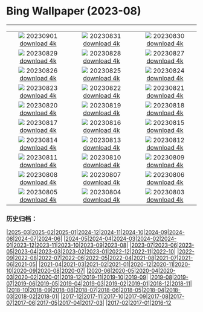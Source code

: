 # Bing Wallpaper (2023-08)
**************
| | | |
|:-:|:-:|:-:|
| ![](https://www.bing.com/th?id=OHR.IronwoodCactus_EN-US2823371711_1920x1080.jpg) 20230901 [download 4k](https://www.bing.com/th?id=OHR.IronwoodCactus_EN-US2823371711_UHD.jpg) | ![](https://www.bing.com/th?id=OHR.NingalooShark_EN-US2673625094_1920x1080.jpg) 20230831 [download 4k](https://www.bing.com/th?id=OHR.NingalooShark_EN-US2673625094_UHD.jpg) | ![](https://www.bing.com/th?id=OHR.TetonBison_EN-US5358590688_1920x1080.jpg) 20230830 [download 4k](https://www.bing.com/th?id=OHR.TetonBison_EN-US5358590688_UHD.jpg) |
| ![](https://www.bing.com/th?id=OHR.DubrovnikHarbor_EN-US2498064362_1920x1080.jpg) 20230829 [download 4k](https://www.bing.com/th?id=OHR.DubrovnikHarbor_EN-US2498064362_UHD.jpg) | ![](https://www.bing.com/th?id=OHR.JejuIsland_EN-US2402698261_1920x1080.jpg) 20230828 [download 4k](https://www.bing.com/th?id=OHR.JejuIsland_EN-US2402698261_UHD.jpg) | ![](https://www.bing.com/th?id=OHR.MuseumIsland_EN-US2197808554_1920x1080.jpg) 20230827 [download 4k](https://www.bing.com/th?id=OHR.MuseumIsland_EN-US2197808554_UHD.jpg) |
| ![](https://www.bing.com/th?id=OHR.YellowstoneFalls_EN-US1964232839_1920x1080.jpg) 20230826 [download 4k](https://www.bing.com/th?id=OHR.YellowstoneFalls_EN-US1964232839_UHD.jpg) | ![](https://www.bing.com/th?id=OHR.SharkFinCove_EN-US1070740515_1920x1080.jpg) 20230825 [download 4k](https://www.bing.com/th?id=OHR.SharkFinCove_EN-US1070740515_UHD.jpg) | ![](https://www.bing.com/th?id=OHR.SkogafossWaterfall_EN-US0919190171_1920x1080.jpg) 20230824 [download 4k](https://www.bing.com/th?id=OHR.SkogafossWaterfall_EN-US0919190171_UHD.jpg) |
| ![](https://www.bing.com/th?id=OHR.TunisiaAmphitheatre_EN-US0644159608_1920x1080.jpg) 20230823 [download 4k](https://www.bing.com/th?id=OHR.TunisiaAmphitheatre_EN-US0644159608_UHD.jpg) | ![](https://www.bing.com/th?id=OHR.EmeraldLakeYukon_EN-US0522450551_1920x1080.jpg) 20230822 [download 4k](https://www.bing.com/th?id=OHR.EmeraldLakeYukon_EN-US0522450551_UHD.jpg) | ![](https://www.bing.com/th?id=OHR.StartPointLight_EN-US0323042936_1920x1080.jpg) 20230821 [download 4k](https://www.bing.com/th?id=OHR.StartPointLight_EN-US0323042936_UHD.jpg) |
| ![](https://www.bing.com/th?id=OHR.CameraSquirrel_EN-US0174540169_1920x1080.jpg) 20230820 [download 4k](https://www.bing.com/th?id=OHR.CameraSquirrel_EN-US0174540169_UHD.jpg) | ![](https://www.bing.com/th?id=OHR.AvatarMountain_EN-US0084042494_1920x1080.jpg) 20230819 [download 4k](https://www.bing.com/th?id=OHR.AvatarMountain_EN-US0084042494_UHD.jpg) | ![](https://www.bing.com/th?id=OHR.SequoiaSunlight_EN-US6214316930_1920x1080.jpg) 20230818 [download 4k](https://www.bing.com/th?id=OHR.SequoiaSunlight_EN-US6214316930_UHD.jpg) |
| ![](https://www.bing.com/th?id=OHR.KeyWestBridge_EN-US9752501933_1920x1080.jpg) 20230817 [download 4k](https://www.bing.com/th?id=OHR.KeyWestBridge_EN-US9752501933_UHD.jpg) | ![](https://www.bing.com/th?id=OHR.TaorminaSquare_EN-US9553838481_1920x1080.jpg) 20230816 [download 4k](https://www.bing.com/th?id=OHR.TaorminaSquare_EN-US9553838481_UHD.jpg) | ![](https://www.bing.com/th?id=OHR.GeckoLeaf_EN-US4138920498_1920x1080.jpg) 20230815 [download 4k](https://www.bing.com/th?id=OHR.GeckoLeaf_EN-US4138920498_UHD.jpg) |
| ![](https://www.bing.com/th?id=OHR.PerseidsOregon_EN-US9307597393_1920x1080.jpg) 20230814 [download 4k](https://www.bing.com/th?id=OHR.PerseidsOregon_EN-US9307597393_UHD.jpg) | ![](https://www.bing.com/th?id=OHR.ThreeElephants_EN-US3930300492_1920x1080.jpg) 20230813 [download 4k](https://www.bing.com/th?id=OHR.ThreeElephants_EN-US3930300492_UHD.jpg) | ![](https://www.bing.com/th?id=OHR.JupiterArtland_EN-US8317170258_1920x1080.jpg) 20230812 [download 4k](https://www.bing.com/th?id=OHR.JupiterArtland_EN-US8317170258_UHD.jpg) |
| ![](https://www.bing.com/th?id=OHR.WorldLionDay_EN-US3311213683_1920x1080.jpg) 20230811 [download 4k](https://www.bing.com/th?id=OHR.WorldLionDay_EN-US3311213683_UHD.jpg) | ![](https://www.bing.com/th?id=OHR.BathurstArt_EN-US3084378813_1920x1080.jpg) 20230810 [download 4k](https://www.bing.com/th?id=OHR.BathurstArt_EN-US3084378813_UHD.jpg) | ![](https://www.bing.com/th?id=OHR.InfinityTaipei_EN-US3008697284_1920x1080.jpg) 20230809 [download 4k](https://www.bing.com/th?id=OHR.InfinityTaipei_EN-US3008697284_UHD.jpg) |
| ![](https://www.bing.com/th?id=OHR.BodieNC_EN-US2693689463_1920x1080.jpg) 20230808 [download 4k](https://www.bing.com/th?id=OHR.BodieNC_EN-US2693689463_UHD.jpg) | ![](https://www.bing.com/th?id=OHR.NaganoPond_EN-US2600828175_1920x1080.jpg) 20230807 [download 4k](https://www.bing.com/th?id=OHR.NaganoPond_EN-US2600828175_UHD.jpg) | ![](https://www.bing.com/th?id=OHR.AtlanticPuffin_EN-US6337041297_1920x1080.jpg) 20230806 [download 4k](https://www.bing.com/th?id=OHR.AtlanticPuffin_EN-US6337041297_UHD.jpg) |
| ![](https://www.bing.com/th?id=OHR.GothicRuins_EN-US2341737381_1920x1080.jpg) 20230805 [download 4k](https://www.bing.com/th?id=OHR.GothicRuins_EN-US2341737381_UHD.jpg) | ![](https://www.bing.com/th?id=OHR.ZelenciSprings_EN-US2246293953_1920x1080.jpg) 20230804 [download 4k](https://www.bing.com/th?id=OHR.ZelenciSprings_EN-US2246293953_UHD.jpg) | ![](https://www.bing.com/th?id=OHR.CapitolButte_EN-US2124222699_1920x1080.jpg) 20230803 [download 4k](https://www.bing.com/th?id=OHR.CapitolButte_EN-US2124222699_UHD.jpg) |

### 历史归档：

|[2025-03](/../2025-03/2025-03.md)|[2025-02](/../2025-02/2025-02.md)|[2025-01](/../2025-01/2025-01.md)|[2024-12](/../2024-12/2024-12.md)|[2024-11](/../2024-11/2024-11.md)|[2024-10](/../2024-10/2024-10.md)|[2024-09](/../2024-09/2024-09.md)|[2024-08](/../2024-08/2024-08.md)|[2024-07](/../2024-07/2024-07.md)|[2024-06](/../2024-06/2024-06.md)|
|[2024-05](/../2024-05/2024-05.md)|[2024-04](/../2024-04/2024-04.md)|[2024-03](/../2024-03/2024-03.md)|[2024-02](/../2024-02/2024-02.md)|[2024-01](/../2024-01/2024-01.md)|[2023-12](/../2023-12/2023-12.md)|[2023-11](/../2023-11/2023-11.md)|[2023-10](/../2023-10/2023-10.md)|[2023-09](/../2023-09/2023-09.md)|[2023-08](/2023-08.md)|
|[2023-07](/../2023-07/2023-07.md)|[2023-06](/../2023-06/2023-06.md)|[2023-05](/../2023-05/2023-05.md)|[2023-04](/../2023-04/2023-04.md)|[2023-03](/../2023-03/2023-03.md)|[2023-02](/../2023-02/2023-02.md)|[2023-01](/../2023-01/2023-01.md)|[2022-12](/../2022-12/2022-12.md)|[2022-11](/../2022-11/2022-11.md)|[2022-10](/../2022-10/2022-10.md)|
|[2022-09](/../2022-09/2022-09.md)|[2022-08](/../2022-08/2022-08.md)|[2022-07](/../2022-07/2022-07.md)|[2022-06](/../2022-06/2022-06.md)|[2022-05](/../2022-05/2022-05.md)|[2022-04](/../2022-04/2022-04.md)|[2021-08](/../2021-08/2021-08.md)|[2021-07](/../2021-07/2021-07.md)|[2021-06](/../2021-06/2021-06.md)|[2021-05](/../2021-05/2021-05.md)|
|[2021-04](/../2021-04/2021-04.md)|[2021-03](/../2021-03/2021-03.md)|[2021-02](/../2021-02/2021-02.md)|[2021-01](/../2021-01/2021-01.md)|[2020-12](/../2020-12/2020-12.md)|[2020-11](/../2020-11/2020-11.md)|[2020-10](/../2020-10/2020-10.md)|[2020-09](/../2020-09/2020-09.md)|[2020-08](/../2020-08/2020-08.md)|[2020-07](/../2020-07/2020-07.md)|
|[2020-06](/../2020-06/2020-06.md)|[2020-05](/../2020-05/2020-05.md)|[2020-04](/../2020-04/2020-04.md)|[2020-03](/../2020-03/2020-03.md)|[2020-02](/../2020-02/2020-02.md)|[2020-01](/../2020-01/2020-01.md)|[2019-12](/../2019-12/2019-12.md)|[2019-11](/../2019-11/2019-11.md)|[2019-10](/../2019-10/2019-10.md)|[2019-09](/../2019-09/2019-09.md)|
|[2019-08](/../2019-08/2019-08.md)|[2019-07](/../2019-07/2019-07.md)|[2019-06](/../2019-06/2019-06.md)|[2019-05](/../2019-05/2019-05.md)|[2019-04](/../2019-04/2019-04.md)|[2019-03](/../2019-03/2019-03.md)|[2019-02](/../2019-02/2019-02.md)|[2019-01](/../2019-01/2019-01.md)|[2018-12](/../2018-12/2018-12.md)|[2018-11](/../2018-11/2018-11.md)|
|[2018-10](/../2018-10/2018-10.md)|[2018-09](/../2018-09/2018-09.md)|[2018-08](/../2018-08/2018-08.md)|[2018-07](/../2018-07/2018-07.md)|[2018-06](/../2018-06/2018-06.md)|[2018-05](/../2018-05/2018-05.md)|[2018-04](/../2018-04/2018-04.md)|[2018-03](/../2018-03/2018-03.md)|[2018-02](/../2018-02/2018-02.md)|[2018-01](/../2018-01/2018-01.md)|
|[2017-12](/../2017-12/2017-12.md)|[2017-11](/../2017-11/2017-11.md)|[2017-10](/../2017-10/2017-10.md)|[2017-09](/../2017-09/2017-09.md)|[2017-08](/../2017-08/2017-08.md)|[2017-07](/../2017-07/2017-07.md)|[2017-06](/../2017-06/2017-06.md)|[2017-05](/../2017-05/2017-05.md)|[2017-04](/../2017-04/2017-04.md)|[2017-03](/../2017-03/2017-03.md)|
|[2017-02](/../2017-02/2017-02.md)|[2017-01](/../2017-01/2017-01.md)|[2016-12](/../2016-12/2016-12.md)